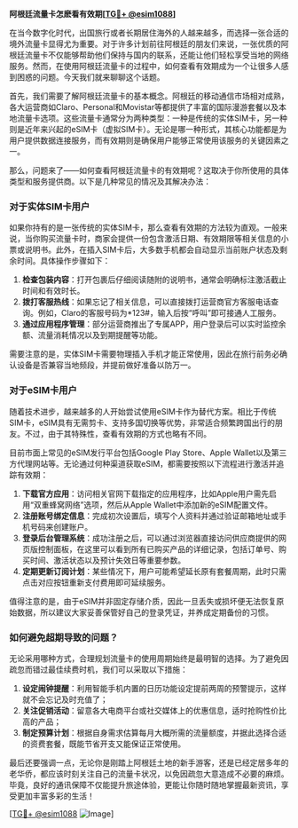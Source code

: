 **阿根廷流量卡怎麽看有效期[[TG💪+ @esim1088](https://t.me/s/esim1088)]**

在当今数字化时代，出国旅行或者长期居住海外的人越来越多，而选择一张合适的境外流量卡显得尤为重要。对于许多计划前往阿根廷的朋友们来说，一张优质的阿根廷流量卡不仅能够帮助他们保持与国内的联系，还能让他们轻松享受当地的网络服务。然而，在使用阿根廷流量卡的过程中，如何查看有效期成为一个让很多人感到困惑的问题。今天我们就来聊聊这个话题。

首先，我们需要了解阿根廷流量卡的基本概念。阿根廷的移动通信市场相对成熟，各大运营商如Claro、Personal和Movistar等都提供了丰富的国际漫游套餐以及本地流量卡选项。这些流量卡通常分为两种类型：一种是传统的实体SIM卡，另一种则是近年来兴起的eSIM卡（虚拟SIM卡）。无论是哪一种形式，其核心功能都是为用户提供数据连接服务，而有效期则是确保用户能够正常使用该服务的关键因素之一。

那么，问题来了——如何查看阿根廷流量卡的有效期呢？这取决于你所使用的具体类型和服务提供商。以下是几种常见的情况及其解决办法：

### 对于实体SIM卡用户

如果你持有的是一张传统的实体SIM卡，那么查看有效期的方法较为直观。一般来说，当你购买流量卡时，商家会提供一份包含激活日期、有效期限等相关信息的小票或说明书。此外，在插入SIM卡后，大多数手机都会自动显示当前账户状态及剩余时间。具体操作步骤如下：

1. **检查包装内容**：打开包裹后仔细阅读随附的说明书，通常会明确标注激活截止时间和有效时长。
2. **拨打客服热线**：如果忘记了相关信息，可以直接拨打运营商官方客服电话查询。例如，Claro的客服号码为*123#，输入后按“呼叫”即可接通人工服务。
3. **通过应用程序管理**：部分运营商推出了专属APP，用户登录后可以实时监控余额、流量消耗情况以及到期提醒等功能。

需要注意的是，实体SIM卡需要物理插入手机才能正常使用，因此在旅行前务必确认设备是否兼容当地频段，并提前做好准备以防万一。

### 对于eSIM卡用户

随着技术进步，越来越多的人开始尝试使用eSIM卡作为替代方案。相比于传统SIM卡，eSIM具有无需剪卡、支持多国切换等优势，非常适合频繁跨国出行的朋友。不过，由于其特殊性，查看有效期的方式也略有不同。

目前市面上常见的eSIM发行平台包括Google Play Store、Apple Wallet以及第三方代理网站等。无论通过何种渠道获取eSIM，都需要按照以下流程进行激活并追踪有效期：

1. **下载官方应用**：访问相关官网下载指定的应用程序，比如Apple用户需先启用“双重蜂窝网络”选项，然后从Apple Wallet中添加新的eSIM配置文件。
2. **注册账号绑定信息**：完成初次设置后，填写个人资料并通过验证邮箱地址或手机号码来创建账户。
3. **登录后台管理系统**：成功注册之后，可以通过浏览器直接访问供应商提供的网页版控制面板，在这里可以看到所有已购买产品的详细记录，包括订单号、购买时间、激活状态以及预计失效日等重要参数。
4. **定期更新订阅计划**：某些情况下，用户可能希望延长原有套餐周期，此时只需点击对应按钮重新支付费用即可延续服务。

值得注意的是，由于eSIM并非固定存储介质，因此一旦丢失或损坏便无法恢复原始数据，所以建议大家妥善保管好自己的登录凭证，并养成定期备份的习惯。

### 如何避免超期导致的问题？

无论采用哪种方式，合理规划流量卡的使用周期始终是最明智的选择。为了避免因疏忽而错过最佳续费时机，我们可以采取以下措施：

1. **设定闹钟提醒**：利用智能手机内置的日历功能设定提前两周的预警提示，这样就不会忘记及时充值了；
2. **关注促销活动**：留意各大电商平台或社交媒体上的优惠信息，适时抢购性价比高的产品；
3. **制定预算计划**：根据自身需求估算每月大概所需的流量额度，并据此选择合适的资费套餐，既能节省开支又能保证正常使用。

最后还要强调一点，无论你是刚踏上阿根廷土地的新手游客，还是已经定居多年的老华侨，都应该时刻关注自己的流量卡状况，以免因疏忽大意造成不必要的麻烦。毕竟，良好的通讯保障不仅能提升旅途体验，更能让你随时随地掌握最新资讯，享受更加丰富多彩的生活！

[[TG💪+ @esim1088](https://t.me/s/esim1088) ![Image](https://i.postimg.cc/4NQfJmqS/Snipaste-2025-05-13-00-14-12.png)]